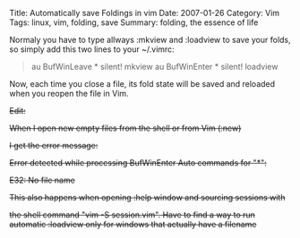 Title: Automatically save Foldings in vim
Date: 2007-01-26
Category: Vim
Tags: linux, vim, folding, save
Summary: folding, the essence of life

Normaly you have to type allways :mkview and :loadview to save your folds, so simply add this two lines to your ~/.vimrc:

<a href="http://applications.linux.com/article.pl?sid=06/05/18/1915233&amp;tid=13"></a>
<blockquote> au BufWinLeave * silent! mkview
au BufWinEnter * silent! loadview</blockquote>
Now, each time you close a file, its fold state will be saved and reloaded when you reopen the file in Vim.

<strike>Edit:</strike>

<strike>When I open new empty files from the shell or from Vim (:new)</strike>

<strike>I get the error message:</strike>

<strike>Error detected while processing BufWinEnter Auto commands for "*":</strike>

<strike>E32: No file name</strike>

<strike>This also happens when  opening :help window and sourcing sessions with</strike>

<strike>the shell command "vim -S session.vim". Have to find a way to run automatic :loadview only for windows that actually have a filename</strike>

